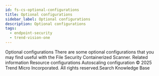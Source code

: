 ```yaml
---
id: fs-cs-optional-configurations
title: Optional configurations
sidebar_label: Optional configurations
description: Optional configurations
tags:
  - endpoint-security
  - trend-vision-one
---
```


 Optional configurations There are some optional configurations that you may find useful with the File Security Containerized Scanner. Related information Resource configurations Autoscaling configuration © 2025 Trend Micro Incorporated. All rights reserved.Search Knowledge Base